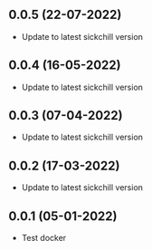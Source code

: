 ## 0.0.5 (22-07-2022)

- Update to latest sickchill version

## 0.0.4 (16-05-2022)

- Update to latest sickchill version

## 0.0.3 (07-04-2022)

- Update to latest sickchill version

## 0.0.2 (17-03-2022)

- Update to latest sickchill version

## 0.0.1 (05-01-2022)

- Test docker

